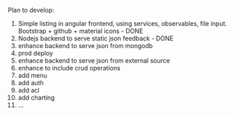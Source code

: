 Plan to develop:
1. Simple listing in angular frontend, using services, observables, file input. Bootstrap + github + material icons - DONE
2. Nodejs backend to serve static json feedback - DONE
3. enhance backend to serve json from mongodb 
4. prod deploy
5. enhance backend to serve json from external source
6. enhance to include crud operations
7. add menu
8. add auth
9. add acl
10. add charting
11. ...
